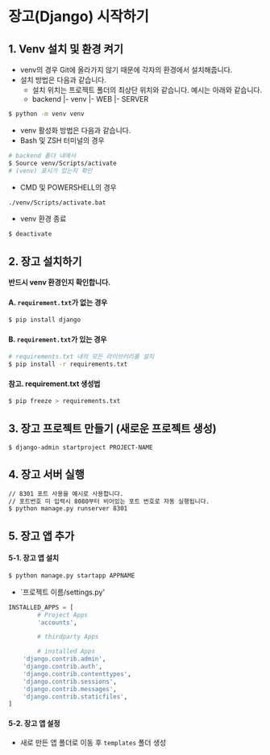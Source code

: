 # 장고(Django) 시작하기

## 1. Venv 설치 및 환경 켜기
- venv의 경우 Git에 올라가지 않기 때문에 각자의 환경에서 설치해줍니다.
- 설치 방법은 다음과 같습니다.
  - 설치 위치는 프로젝트 폴더의 최상단 위치와 같습니다. 예시는 아래와 같습니다.
  - backend
    |- venv
    |- WEB
    |- SERVER
```bash
$ python -m venv venv
```
- venv 활성화 방법은 다음과 같습니다.
- Bash 및 ZSH 터미널의 경우
```bash
# backend 폴더 내에서
$ Source venv/Scripts/activate
# (venv) 표시가 있는지 확인
```
- CMD 및 POWERSHELL의 경우
```cmd
./venv/Scripts/activate.bat
```

- venv 환경 종료
```bash
$ deactivate
```

## 2. 장고 설치하기
**반드시 venv 환경인지 확인합니다.**

#### A. `requirement.txt`가 없는 경우
```bash
$ pip install django
```

#### B. `requirement.txt`가 있는 경우
```bash
# requirements.txt 내의 모든 라이브러리를 설치
$ pip install -r requirements.txt
```

#### 참고. requirement.txt 생성법
```bash
$ pip freeze > requirements.txt
```

## 3. 장고 프로젝트 만들기 (새로운 프로젝트 생성)
```bash
$ django-admin startproject PROJECT-NAME
```

## 4. 장고 서버 실행
```bash
// 8301 포트 사용을 예시로 사용합니다.
// 포트번호 미 입력시 8080부터 비어있는 포트 번호로 자동 실행됩니다.
$ python manage.py runserver 8301
```

## 5. 장고 앱 추가
#### 5-1. 장고 앱 설치
```bash
$ python manage.py startapp APPNAME
```

- `프로젝트 이름/settings.py'
```python
INSTALLED_APPS = [
		# Project Apps
		'accounts',

		# thirdparty Apps

		# installed Apps
    'django.contrib.admin',
    'django.contrib.auth',
    'django.contrib.contenttypes',
    'django.contrib.sessions',
    'django.contrib.messages',
    'django.contrib.staticfiles',
]
```

#### 5-2. 장고 앱 설정
- 새로 만든 앱 폴더로 이동 후 `templates` 폴더 생성